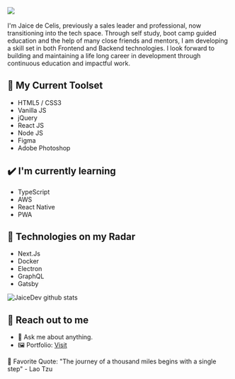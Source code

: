 <img src="https://i.imgur.com/4ukrFPu.png"></img>
<br>
<br>
I'm Jaice de Celis, previously a sales leader and professional, now transitioning into the tech space. Through self study, boot camp guided education and the help of many close friends and mentors, I am developing a skill set in both Frontend and Backend technologies. I look forward to building and maintaining a life long career in development through continuous education and impactful work.

## 🧰 My Current Toolset
- HTML5 / CSS3
- Vanilla JS
- jQuery
- React JS
- Node JS
- Figma
- Adobe Photoshop


## ✔️ I'm currently learning
- TypeScript
- AWS
- React Native
- PWA

## 📡 Technologies on my Radar
- Next.Js
- Docker
- Electron
- GraphQL
- Gatsby

![JaiceDev github stats](https://github-readme-stats.vercel.app/api?username=jaicedev&hide=["issues"]&show_icons=true)

## 👋 Reach out to me 
- 💬 Ask me about anything.
- 🖼️ Portfolio: [Visit](https://jaicedev.github.io/)


💎 Favorite Quote: "The journey of a thousand miles begins with a single step" - Lao Tzu
